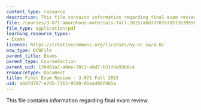 ```yaml
---
content_type: resource
description: This file contains information regarding final exam review.
file: /courses/3-071-amorphous-materials-fall-2015/a0d7d707e7d57363959001aa480f465a_MIT3_071F14_FinalReview.pdf
file_type: application/pdf
learning_resource_types:
- Exams
license: https://creativecommons.org/licenses/by-nc-sa/4.0/
ocw_type: OCWFile
parent_title: Exams
parent_type: CourseSection
parent_uid: 130481a7-a0ee-38c1-a6d7-b31fda93b8ce
resourcetype: Document
title: Final Exam Review - 3.071 Fall 2015
uid: a0d7d707-e7d5-7363-9590-01aa480f465a
---
```

This file contains information regarding final exam review.